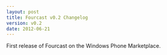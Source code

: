 ```yaml
---
layout: post
title: Fourcast v0.2 Changelog
version: v0.2
date: 2012-06-21
---
```


First release of Fourcast on the Windows Phone Marketplace.
